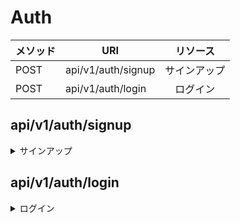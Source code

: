 # Auth
| メソッド | URI | リソース | 
| - | - | - |
| POST | api/v1/auth/signup | サインアップ | 
| POST | api/v1/auth/login |　ログイン |


## api/v1/auth/signup
<details>
<summary>サインアップ</summary>


### メソッド
- POST
    - JSON(req,res)

```
{
    "user":{
        "name":"name",
        "password":"password",
        "email":"test@test.com"
    }
}
```

### レスポンス
#### 成功時
 - ステータスコード　201 Created

### サンプル
```
{
    "user":{
        "name":"name",
        "email":"test@test.com",
        "id":"01GA3TBQ6F1XP8Y75T274XT4FQ",
        "create_at":"2022-07-14T02:40:00Z",
        "updated_at":"2022-07-14T02:40:00Z"
    }
}
```

### 失敗時
 - ステータスコード　401 Unauthorized
#### サンプル
```
{
    "err":"そのユーザ名はすでに存在します。"
}
```
```
{
    "err":"そのメールアドレスはすでに登録されています。"
}
```
```
{
    "err":"そのパスワードは短すぎです。"
}
```

### 注意点
パスワードや名前にバリデーションをつける予定です。

</details>


## api/v1/auth/login

<details>
<summary>ログイン</summary>


### メソッド
- POST
    - JSON(req,res)

### リクエスト
```
{
    "user":{
        "name":"name",
        "password":"password"
    }
}
```

### レスポンス
```
{
    "token":"eyJhbGciOiJIUzI1NiIsInR5cCI6IkpXVCJ9.eyJzdWIiOiIxMjM0NTY3ODkwIiwibmFtZSI6IkpvaG4gRG9lIiwiaWF0IjoxNTE2MjM5MDIyfQ.SflKxwRJSMeKKF2QT4fwpMeJf36POk6yJV_adQssw5c"
}
```
[参照](https://jwt.io/#debugger)
#### 成功時
 - ステータスコード　201 created

### サンプル


### 失敗時
 - ステータスコード　404 NotFound
 - ステータスコード　401 Unauthorized
#### サンプル
```
{
    "err":"指定されたユーザは存在しません。"
}
```

```
{
    "err":"ユーザ名もしくはパスワードが間違っています。"
}
```

### 注意点
</details>